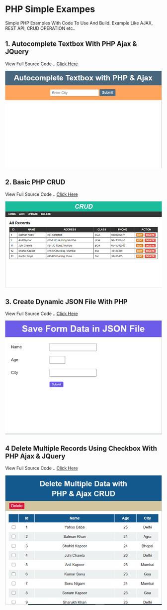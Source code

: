 # PHP Simple Exampes
Simple PHP Examples With Code To Use And Build. Example Like AJAX, REST API, CRUD OPERATION etc..

## 1. Autocomplete Textbox With PHP Ajax & JQuery
View Full Source Code .. [Click Here](https://github.com/hasmukh-dharajiya/php/tree/main/Autocomplete%20Textbox%20With%20PHP%20Ajax%20%26%20JQuery)

![Autocomplete Textbox With PHP Ajax & JQuery](https://github.com/hasmukh-dharajiya/php/blob/main/Autocomplete%20Textbox%20With%20PHP%20Ajax%20%26%20JQuery/PHP%20Ajax%20AutoComplete%20Textbox.PNG)

## 2. Basic PHP CRUD
View Full Source Code .. [Click Here](https://github.com/hasmukh-dharajiya/php/tree/main/Basic%20PHP%20CRUD)

![Basic PHP CRUD](https://github.com/hasmukh-dharajiya/php/blob/main/Basic%20PHP%20CRUD/Basic%20PHP%20CRUD.PNG)

## 3. Create Dynamic JSON File With PHP
View Full Source Code .. [Click Here](https://github.com/hasmukh-dharajiya/php/blob/main/Create%20Dynamic%20JSON%20File%20With%20PHP)

![BCreate Dynamic JSON File With PHP](https://github.com/hasmukh-dharajiya/php/blob/main/Create%20Dynamic%20JSON%20File%20With%20PHP/Create%20Dynamic%20JSON.PNG)

## 4 Delete Multiple Records Using Checkbox With PHP Ajax & JQuery
View Full Source Code .. [Click Here](https://github.com/hasmukh-dharajiya/php/blob/main/Delete%20Multiple%20Records%20Using%20Checkbox%20With%20PHP%20Ajax%20%26%20JQuery)

![Delete Multiple Records Using Checkbox With PHP Ajax & JQuery](https://github.com/hasmukh-dharajiya/php/blob/main/Delete%20Multiple%20Records%20Using%20Checkbox%20With%20PHP%20Ajax%20%26%20JQuery/Delete%20Multiple%20Records%20Using%20Checkbox%20With%20PHP%20Ajax%20%26%20JQuery.PNG)

